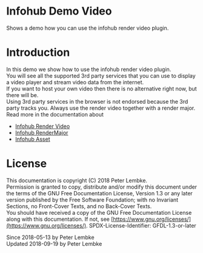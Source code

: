 # Infohub Demo Video

Shows a demo how you can use the infohub render video plugin.

# Introduction

In this demo we show how to use the infohub render video plugin.  
You will see all the supported 3rd party services that you can use to display a video player and stream video data from
the internet.  
If you want to host your own video then there is no alternative right now, but there will be.  
Using 3rd party services in the browser is not endorsed because the 3rd party tracks you. Always use the render video
together with a render major.  
Read more in the documentation about

- [Infohub Render Video](plugin,infohub_render_video)
- [Infohub RenderMajor](plugin,infohub_rendermajor)
- [Infohub Asset](plugin,infohub_asset)

# License

This documentation is copyright (C) 2018 Peter Lembke.  
Permission is granted to copy, distribute and/or modify this document under the terms of the GNU Free Documentation
License, Version 1.3 or any later version published by the Free Software Foundation; with no Invariant Sections, no
Front-Cover Texts, and no Back-Cover Texts.  
You should have received a copy of the GNU Free Documentation License along with this documentation. If not,
see [https://www.gnu.org/licenses/](https://www.gnu.org/licenses/). SPDX-License-Identifier: GFDL-1.3-or-later

Since 2018-05-13 by Peter Lembke  
Updated 2018-09-19 by Peter Lembke  

